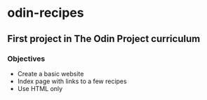# odin-recipes

## First project in The Odin Project curriculum

### Objectives

- Create a basic website
- Index page with links to a few recipes
- Use HTML only